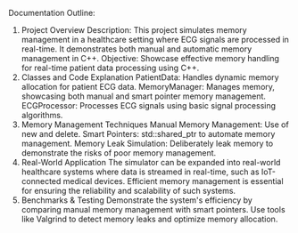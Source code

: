 Documentation Outline:
1. Project Overview
Description: This project simulates memory management in a healthcare setting where ECG signals are processed in real-time. It demonstrates both manual and automatic memory management in C++.
Objective: Showcase effective memory handling for real-time patient data processing using C++.
2. Classes and Code Explanation
PatientData: Handles dynamic memory allocation for patient ECG data.
MemoryManager: Manages memory, showcasing both manual and smart pointer memory management.
ECGProcessor: Processes ECG signals using basic signal processing algorithms.
3. Memory Management Techniques
Manual Memory Management: Use of new and delete.
Smart Pointers: std::shared_ptr to automate memory management.
Memory Leak Simulation: Deliberately leak memory to demonstrate the risks of poor memory management.
4. Real-World Application
The simulator can be expanded into real-world healthcare systems where data is streamed in real-time, such as IoT-connected medical devices. Efficient memory management is essential for ensuring the reliability and scalability of such systems.
5. Benchmarks & Testing
Demonstrate the system's efficiency by comparing manual memory management with smart pointers.
Use tools like Valgrind to detect memory leaks and optimize memory allocation.
